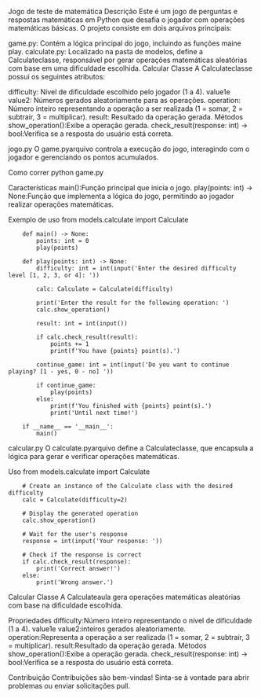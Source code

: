 Jogo de teste de matemática
Descrição
Este é um jogo de perguntas e respostas matemáticas em Python que desafia o jogador com operações matemáticas básicas. O projeto consiste em dois arquivos principais:

game.py: Contém a lógica principal do jogo, incluindo as funções maine play.
calculate.py: Localizado na pasta de modelos, define a Calculateclasse, responsável por gerar operações matemáticas aleatórias com base em uma dificuldade escolhida.
Calcular Classe
A Calculateclasse possui os seguintes atributos:

difficulty: Nível de dificuldade escolhido pelo jogador (1 a 4).
value1e value2: Números gerados aleatoriamente para as operações.
operation: Número inteiro representando a operação a ser realizada (1 = somar, 2 = subtrair, 3 = multiplicar).
result: Resultado da operação gerada.
Métodos
        show_operation():Exibe a operação gerada.
        check_result(response: int) -> bool:Verifica se a resposta do usuário está correta.
    
jogo.py
O game.pyarquivo controla a execução do jogo, interagindo com o jogador e gerenciando os pontos acumulados.

Como correr
        python game.py
    
Características
        main():Função principal que inicia o jogo.
        play(points: int) -> None:Função que implementa a lógica do jogo, permitindo ao jogador realizar operações matemáticas.
    
Exemplo de uso
        from models.calculate import Calculate

        def main() -> None:
            points: int = 0
            play(points)

        def play(points: int) -> None:
            difficulty: int = int(input('Enter the desired difficulty level [1, 2, 3, or 4]: '))

            calc: Calculate = Calculate(difficulty)

            print('Enter the result for the following operation: ')
            calc.show_operation()

            result: int = int(input())

            if calc.check_result(result):
                points += 1
                print(f'You have {points} point(s).')

            continue_game: int = int(input('Do you want to continue playing? [1 - yes, 0 - no] '))

            if continue_game:
                play(points)
            else:
                print(f'You finished with {points} point(s).')
                print('Until next time!')

        if __name__ == '__main__':
            main()
    
calcular.py
O calculate.pyarquivo define a Calculateclasse, que encapsula a lógica para gerar e verificar operações matemáticas.

Uso
        from models.calculate import Calculate

        # Create an instance of the Calculate class with the desired difficulty
        calc = Calculate(difficulty=2)

        # Display the generated operation
        calc.show_operation()

        # Wait for the user's response
        response = int(input('Your response: '))

        # Check if the response is correct
        if calc.check_result(response):
            print('Correct answer!')
        else:
            print('Wrong answer.')
    
Calcular Classe
A Calculateaula gera operações matemáticas aleatórias com base na dificuldade escolhida.

Propriedades
difficulty:Número inteiro representando o nível de dificuldade (1 a 4).
value1e value2:inteiros gerados aleatoriamente.
operation:Representa a operação a ser realizada (1 = somar, 2 = subtrair, 3 = multiplicar).
result:Resultado da operação gerada.
Métodos
        show_operation():Exibe a operação gerada.
        check_result(response: int) -> bool:Verifica se a resposta do usuário está correta.
    
Contribuição
Contribuições são bem-vindas! Sinta-se à vontade para abrir problemas ou enviar solicitações pull.
